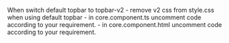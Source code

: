 When switch default topbar to topbar-v2
    - remove v2 css from style.css when using default topbar
    - in core.component.ts uncomment code according to your requirement.
    - in core.component.html uncomment code according to your requirement.
